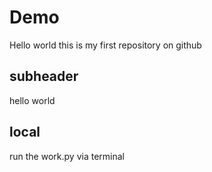 # Demo


Hello world this is my first repository on github

## subheader

hello world

## local 

run the work.py via terminal
